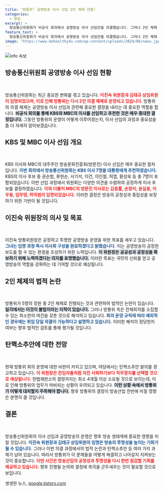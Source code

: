 ```yaml
---
title: ‘방통위’ 공영방송 이사 선임 2인 체제 전환!
categories:
  - 방송
excerpt: >
  방송통신위원회가 비공식 회의에서 공영방송 이사 선임안을 의결했습니다. 그러나 2인 체제 의결에 대한 법적 논란과 야당의 탄핵 경고가 고조되고 있어, 방통위의 향후 행보에 이목이 집중되고 있습니다.
feature_text: >
  방송통신위원회가 비공식 회의에서 공영방송 이사 선임안을 의결했습니다. 그러나 2인 체제 의결에 대한 법적 논란과 야당의 탄핵 경고가 고조되고 있어, 방통위의 향후 행보에 이목이 집중되고 있습니다.
image: 'https://www.behealthy4u.com/wp-content/uploads/2024/06/news.jpg'
---
```


<p><img src="https://www.behealthy4u.com/wp-content/uploads/2024/06/news.jpg" alt="info 속보" /></p>

<h2 data-ke-size="size26">방송통신위원회 공영방송 이사 선임 현황</h2>

<p data-ke-size="size16">&nbsp;</p>

<p>방송통신위원회는 최근 중요한 변화를 겪고 있습니다. <b><span style="color: #ee2323;">이진숙 위원장과 김태규 상임위원이 임명되었으며, 이로 인해 방통위는 다시 2인 의결 체제로 운영되고 있습니다.</span></b>  방통위의 의결 체제는 공영방송 이사 선임과 관련해 중요한 결정을 내리는 데 중요한 역할을 합니다. <b><span style="background-color: #21538527;">비공식 회의를 통해 KBS와 MBC의 이사를 선임하고 추천한 것은 매우 중대한 결정입니다.</span></b> 그동안 방통위의 운영이 어떻게 이루어졌는지, 이사 선임의 과정과 중요성을 좀 더 자세히 알아보겠습니다.</p>

<h2 data-ke-size="size26">KBS 및 MBC 이사 선임 개요</h2>

<p data-ke-size="size16">&nbsp;</p>

<p>KBS 이사와 MBC의 대주주인 방송문화진흥회(방문진) 이사 선임은 매우 중요한 절차입니다. <b><span style="color: #1a5490;">이번 회의에서 방송통신위원회는 KBS 이사 7명을 대통령에게 추천하였습니다.</span></b> KBS의 이사 후보 중 권순범, 류현순, 서기석, 이건, 이인철, 허엽, 황성욱 등 총 7명이 포함되었습니다. 이번 선임 과정에서 위원회는 다양한 의견을 수렴하여 공정하게 이사 후보를 결정하였습니다. <b><span style="color: #ee2323;">이와 더불어 MBC의 방문진 이사로는 김동률, 손정미, 윤길용, 이우용, 임무영, 허익범이 임명되었습니다.</span></b> 이러한 결정은 방송의 공정성과 중립성을 보장하기 위한 기반이 될 것입니다.</p>

<h2 data-ke-size="size26">이진숙 위원장의 의사 및 목표</h2>

<p data-ke-size="size16">&nbsp;</p>

<p>이진숙 방통위원장은 공정하고 투명한 공영방송 운영을 위한 목표를 세우고 있습니다. <b><span style="color: #1a5490;">그녀는 임명 과정 즉시 이사회 구성을 완료하겠다고 밝혔습니다.</span></b> 이는 공영방송이 공정한 보도를 할 수 있는 환경을 조성하기 위한 노력입니다. <b><span style="background-color: #21538527;">이 위원장은 공공성과 공정성을 확보하기 위해 노력하겠다는 의지를 표명했습니다.</span></b> 이러한 목표는 국민의 신뢰를 얻고 공영방송의 역할을 강화하는 데 기여할 것으로 예상됩니다.</p>

<h2 data-ke-size="size26">2인 체제의 법적 논란</h2>

<p data-ke-size="size16">&nbsp;</p>

<p>방통위가 5명의 정원 중 2인 체제로 진행되는 것과 관련하여 법적인 논란이 있습니다. <b><span style="background-color: #21538527;">일각에서는 이것이 불법이라는 지적이 있습니다.</span></b> 그러나 방통위 측은 전체회의를 소집할 수 있는 최소한의 여건을 갖춘 것으로 해석하고 있습니다. <b><span style="color: #1a5490;">회의 운영 규칙에 따라 예외적인 경우에는 취임 당일 의결이 가능하다고 설명하고 있습니다.</span></b> 이러한 해석이 정당한지 여부는 향후 법적인 검토를 통해 평가될 것입니다.</p>

<h2 data-ke-size="size26">탄핵소추안에 대한 전망</h2>

<p data-ke-size="size16">&nbsp;</p>

<p>현재 방통위 회의 운영에 대한 비판이 커지고 있으며, 야당에서는 탄핵소추안 발의를 경고하고 있습니다. <b><span style="color: #ee2323;">이 위원장은 전임자들처럼 자진 사퇴하기보다 직무정지를 선택할 것으로 예상됩니다.</span></b> 헌법재판소의 결정까지는 최소 4개월 이상 소요될 것으로 보이는데, 이로 인해 방통위의 업무가 마비되는 상황이 우려되고 있습니다. <b><span style="background-color: #21538527;">이런 상황 속에서 방통위가 어떻게 대처할지 주목해야 합니다.</span></b> 향후 방통위의 결정이 방송산업 전반에 미칠 영향은 분명히 클 것입니다.</p>

<h2 data-ke-size="size26">결론</h2>

<p data-ke-size="size16">&nbsp;</p>

<p>방송통신위원회의 이사 선임과 공영방송의 운영은 향후 방송 생태계에 중요한 영향을 미칠 것입니다. <b><span style="color: #1a5490;">이진숙 위원장과 김태규 상임위원의 임명은 방송의 투명성을 높이는 기회가 될 수 있습니다.</span></b> 그러나 이번 의결 과정에서의 법적 논란과 탄핵소추안 등 여러 가지 과제가 남아 있습니다. 따라서 방통위가 이 문제들을 어떻게 해결하고 나아갈지 지켜보는 것이 중요합니다. <b><span style="color: #ee2323;">이번 사건은 방송산업의 공정성과 투명성을 다시 한번 점검할 기회를 제공하고 있습니다.</span></b> 향후 진행될 논의와 결정에 촉각을 곤두세우는 것이 필요할 것으로 보입니다.</p>
생생한 뉴스, <a href="https://qoogle.tistory.com" rel="dofollow">qoogle.tistory.com</a>


